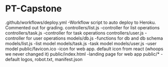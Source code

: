 # PT-Capstone
.github/workflows/deploy.yml  -Workflow script to auto deploy to Heroku. Commented out for grading.
controllers/list.js   -controller for list operations
controllers/task.js   -controller for task operations
controllers/user.js   -controller for user operations
models/db.js    -functions for db and db schema
models/list.js  -list model
models/task.js  -task model
models/user.js  -user model
public/favicon.ico  -icon for web app. default icon from react (whoops we never changed it)
public/index.html   -landing page for web app
public/*            -default logos, robot.txt, manifest.json
